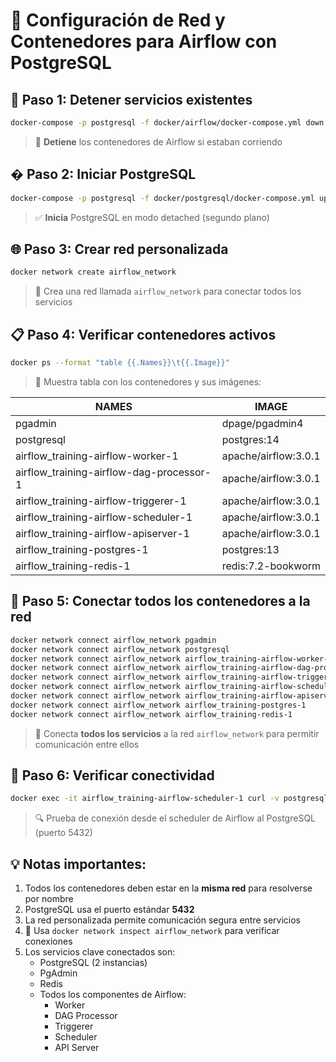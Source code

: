 # 🐳 Configuración de Red y Contenedores para Airflow con PostgreSQL

## 🔄 Paso 1: Detener servicios existentes
```bash
docker-compose -p postgresql -f docker/airflow/docker-compose.yml down
```
> 🛑 **Detiene** los contenedores de Airflow si estaban corriendo

## � Paso 2: Iniciar PostgreSQL
```bash
docker-compose -p postgresql -f docker/postgresql/docker-compose.yml up -d
```
> ✅ **Inicia** PostgreSQL en modo detached (segundo plano)

## 🌐 Paso 3: Crear red personalizada
```bash
docker network create airflow_network
```
> 🔗 Crea una red llamada `airflow_network` para conectar todos los servicios

## 📋 Paso 4: Verificar contenedores activos
```bash
docker ps --format "table {{.Names}}\t{{.Image}}"
```
> 👀 Muestra tabla con los contenedores y sus imágenes:

| NAMES                                      | IMAGE                     |
|--------------------------------------------|---------------------------|
| pgadmin                                    | dpage/pgadmin4            |
| postgresql                                 | postgres:14               |
| airflow_training-airflow-worker-1          | apache/airflow:3.0.1      |
| airflow_training-airflow-dag-processor-1   | apache/airflow:3.0.1      |
| airflow_training-airflow-triggerer-1       | apache/airflow:3.0.1      |
| airflow_training-airflow-scheduler-1       | apache/airflow:3.0.1      |
| airflow_training-airflow-apiserver-1       | apache/airflow:3.0.1      |
| airflow_training-postgres-1                | postgres:13               |
| airflow_training-redis-1                   | redis:7.2-bookworm        |

## 🔌 Paso 5: Conectar todos los contenedores a la red
```bash
docker network connect airflow_network pgadmin
docker network connect airflow_network postgresql
docker network connect airflow_network airflow_training-airflow-worker-1
docker network connect airflow_network airflow_training-airflow-dag-processor-1
docker network connect airflow_network airflow_training-airflow-triggerer-1
docker network connect airflow_network airflow_training-airflow-scheduler-1
docker network connect airflow_network airflow_training-airflow-apiserver-1
docker network connect airflow_network airflow_training-postgres-1
docker network connect airflow_network airflow_training-redis-1
```
> 🤝 Conecta **todos los servicios** a la red `airflow_network` para permitir comunicación entre ellos

## 🧪 Paso 6: Verificar conectividad
```bash
docker exec -it airflow_training-airflow-scheduler-1 curl -v postgresql:5432
```
> 🔍 Prueba de conexión desde el scheduler de Airflow al PostgreSQL (puerto 5432)

## 💡 Notas importantes:
1. Todos los contenedores deben estar en la **misma red** para resolverse por nombre
2. PostgreSQL usa el puerto estándar **5432**
3. La red personalizada permite comunicación segura entre servicios
4. 🐳 Usa `docker network inspect airflow_network` para verificar conexiones
5. Los servicios clave conectados son:
   - PostgreSQL (2 instancias)
   - PgAdmin
   - Redis
   - Todos los componentes de Airflow:
     - Worker
     - DAG Processor
     - Triggerer
     - Scheduler
     - API Server
```
